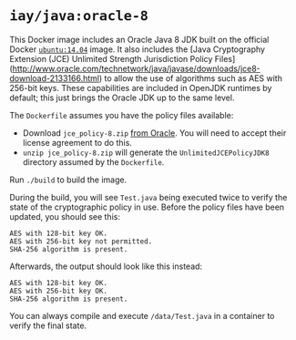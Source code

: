 # `iay/java:oracle-8`

This Docker image includes an Oracle Java 8 JDK built on the official Docker
[`ubuntu:14.04`](https://registry.hub.docker.com/_/ubuntu/) image. It also includes
the [Java Cryptography Extension (JCE) Unlimited Strength Jurisdiction Policy Files]
(http://www.oracle.com/technetwork/java/javase/downloads/jce8-download-2133166.html)
to allow the use of algorithms such as AES with 256-bit keys. These capabilities are
included in OpenJDK runtimes by default; this just brings the Oracle JDK up to the
same level.

The `Dockerfile` assumes you have the policy files available:

* Download `jce_policy-8.zip` [from Oracle](http://www.oracle.com/technetwork/java/javase/downloads/jce8-download-2133166.html).
You will need to accept their license agreement to do this.
* `unzip jce_policy-8.zip` will generate the `UnlimitedJCEPolicyJDK8`
directory assumed by the `Dockerfile`.

Run `./build` to build the image.

During the build, you will see `Test.java` being executed twice to verify the
state of the cryptographic policy in use. Before the policy files have
been updated, you should see this:

    AES with 128-bit key OK.
    AES with 256-bit key not permitted.
    SHA-256 algorithm is present.

Afterwards, the output should look like this instead:

    AES with 128-bit key OK.
    AES with 256-bit key OK.
    SHA-256 algorithm is present.

You can always compile and execute `/data/Test.java` in a container to verify
the final state.
